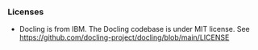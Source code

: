 ### Licenses

 * Docling is from IBM. The Docling codebase is under MIT license. See https://github.com/docling-project/docling/blob/main/LICENSE